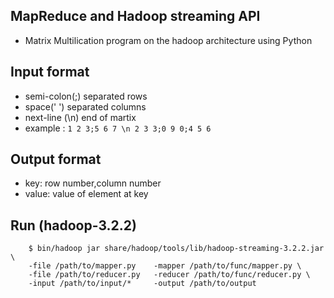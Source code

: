 ## MapReduce and Hadoop streaming API
- Matrix Multilication program on the hadoop architecture using Python

## Input format
- semi-colon(;) separated rows
- space(' ') separated columns
- next-line (\n) end of martix
- example : ```	1 2 3;5 6 7 \n
		2 3 3;0 9 0;4 5 6
	     ```

## Output format
- key: row number,column number
- value: value of element at key
	
## Run (hadoop-3.2.2)

``` 
	$ bin/hadoop jar share/hadoop/tools/lib/hadoop-streaming-3.2.2.jar \
	-file /path/to/mapper.py    -mapper /path/to/func/mapper.py \
	-file /path/to/reducer.py   -reducer /path/to/func/reducer.py \
	-input /path/to/input/* 	-output /path/to/output
````
